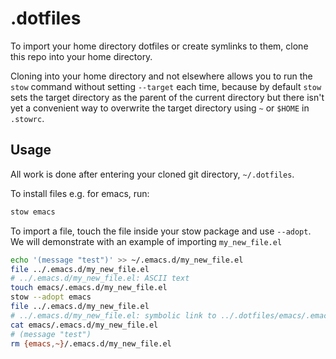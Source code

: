 # .dotfiles

To import your home directory dotfiles or create symlinks to them, clone this
repo into your home directory.

Cloning into your home directory and not elsewhere allows you to run the `stow`
command without setting `--target` each time, because by default `stow` sets
the target directory as the parent of the current directory but there isn't yet
a convenient way to overwrite the target directory using `~` or `$HOME` in
`.stowrc`.

## Usage

All work is done after entering your cloned git directory, `~/.dotfiles`.

To install files e.g. for emacs, run:

```sh
stow emacs
```

To import a file, touch the file inside your stow package and use `--adopt`.
We will demonstrate with an example of importing `my_new_file.el`

```sh
echo '(message "test")' >> ~/.emacs.d/my_new_file.el
file ../.emacs.d/my_new_file.el
# ../.emacs.d/my_new_file.el: ASCII text
touch emacs/.emacs.d/my_new_file.el
stow --adopt emacs
file ../.emacs.d/my_new_file.el
# ../.emacs.d/my_new_file.el: symbolic link to ../.dotfiles/emacs/.emacs.d/my_new_file.el
cat emacs/.emacs.d/my_new_file.el
# (message "test")
rm {emacs,~}/.emacs.d/my_new_file.el
```
